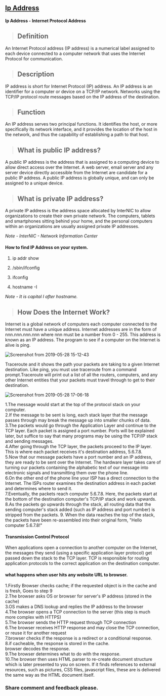 ## [Ip Address](https://prayuja-teli.github.io/Blog/IPAddress)     

#### Ip Address - Internet Protocol Address<br/>

> ## Definition<br/>

An Internet Protocol address (IP address) is a numerical label assigned to each device connected to a computer network that uses the Internet Protocol for communication.<br/>


> ## Description<br/>

IP address is short for Internet Protocol (IP) address. An IP address is an identifier for a computer or device on a TCP/IP network. Networks using the TCP/IP protocol route messages based on the IP address of the destination. 


> ## Function<br/>

An IP address serves two principal functions. It identifies the host, or more specifically its network interface, and it provides the location of the host in the network, and thus the capability of establishing a path to that host. 
 
> ## What is public IP address?<br/>

A public IP address is the address that is assigned to a computing device to allow direct access over the Internet. A web server, email server and any server device directly accessible from the Internet are candidate for a public IP address. A public IP address is globally unique, and can only be assigned to a unique device.

> ## What is private IP address?<br/>

A private IP address is the address space allocated by InterNIC to allow organizations to create their own private network. The computers, tablets and smartphones sitting behind your home, and the personal computers within an organizations are usually assigned private IP addresses. 
 
*Note - InterNIC - Network Information Center*
 
#### How to find IP Address on your system.

1. ip addr show

2. /sbin/ifconfig

3. ifconfig

4. hostname -I 

*Note - It is capital I after hostname.*
 
> ## How Does the Internet Work?

Internet is a global network of computers each computer connected to the Internet must have a unique address. Internet addresses are in the form of nnn.nnn.nnn.nnn where nnn must be a number from 0 - 255. This address is known as an IP address. The program to see if a computer on the Internet is alive is ping.

![Screenshot from 2019-05-28 15-12-43](https://user-images.githubusercontent.com/50698539/58474843-ef6da400-8169-11e9-8009-463e1638e61d.png)

Traceroute and it shows the path your packets are taking to a given Internet destination. Like ping, you must use traceroute from a command prompt.Traceroute will print out a list of all the routers, computers, and any other Internet entities that your packets must travel through to get to their destination.
 
 ![Screenshot from 2019-05-28 17-06-18](https://user-images.githubusercontent.com/50698539/58475270-1e384a00-816b-11e9-8673-51d05f237cf1.png)

1.The message would start at the top of the protocol stack on your computer.<br/>
2.If the message to be sent is long, each stack layer that the message passes through may break the message up into smaller chunks of data.<br/>
3.The packets would go through the Application Layer and continue to the TCP layer. Each packet is assigned a port number. Ports will be explained later, but suffice to say that many programs may be using the TCP/IP stack and sending messages.<br/>
4.After going through the TCP layer, the packets proceed to the IP layer. This is where each packet receives it's destination address, 5.6.7.8.<br/>
5.Now that our message packets have a port number and an IP address, they are ready to be sent over the Internet. The hardware layer takes care of turning our packets containing the alphabetic text of our message into electronic signals and transmitting them over the phone line.<br/>
6.On the other end of the phone line your ISP has a direct connection to the Internet. The ISPs router examines the destination address in each packet and determines where to send it.</br>
7.Eventually, the packets reach computer 5.6.7.8. Here, the packets start at the bottom of the destination computer's TCP/IP stack and work upwards.<br/>
8.As the packets go upwards through the stack, all routing data that the sending computer's stack added (such as IP address and port number) is stripped from the packets.
9. When the data reaches the top of the stack, the packets have been re-assembled into their original form, "Hello computer 5.6.7.8!"<br>

 
 
#### Transmission Control Protocol<br/>

When applications open a connection to another computer on the Internet, the messages they send (using a specific application layer protocol) get passed down the stack to the TCP layer. TCP is responsible for routing application protocols to the correct application on the destination computer.<br/>


#### what happens when user hits any website URL to browser.<br/>

1.Firstly Browser checks cache; if the requested object is in the cache and is fresh, Goes to step 9<br/>
2.The browser asks OS or browser for server's IP address (stored in the cache)<br/>
3.OS makes a DNS lookup and replies the IP address to the browser<br/>
4.The browser opens a TCP connection to the server (this step is much more complex with HTTPS)<br/>
5.The browser sends the HTTP request through TCP connection<br/>
6.The browser receives HTTP response and may close the TCP connection, or reuse it for another request<br/>
7.browser checks if the response is a redirect or a conditional response.<br/>
8.if cacheable, the response is stored in the cache.<br/>
browser decodes the response.<br/>
9.The browser determines what to do with the response.<br/>
10.The browser then uses HTML parser to re-create document structure which is later presented to you on screen. If it finds references to external resources, such as pictures, CSS files, javascript files, these are is delivered the same way as the HTML document itself.<br/>


### Share comment and feedback please.

 
